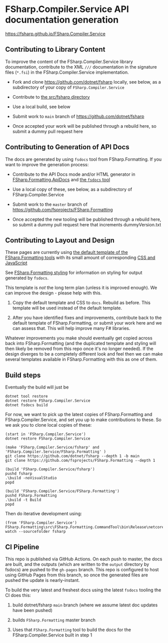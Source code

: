# FSharp.Compiler.Service API documentation generation

https://fsharp.github.io/FSharp.Compiler.Service

## Contributing to Library Content

To improve the content of the FSharp.Compiler.Service library documentation, contribute to the XML `///` documentation in the
signature files (`*.fsi`) in the FSharp.Compiler.Service implementation.

* Fork and clone https://github.com/dotnet/fsharp locally, see below, as a subdirectory of your copy of `FSharp.Compiler.Service`

* Contribute to [the src/fsharp directory](https://github.com/dotnet/fsharp/tree/master/src/fsharp)

* Use a local build, see below

* Submit work to  `main` branch of https://github.com/dotnet/fsharp

* Once accepted your work will be published through a rebuild here, so submit a dummy pull request here

## Contributing to Generation of API Docs

The docs are generated by using `fsdocs` tool from FSharp.Formatting.  If you want to improve the generation process:

* Contribute to the API Docs mode and/or HTML generator in [FSharp.Formatting.ApiDocs](https://github.com/fsprojects/FSharp.Formatting/tree/master/src/FSharp.Formatting.ApiDocs) and [the `fsdocs` tool](https://github.com/fsprojects/FSharp.Formatting/tree/master/src/FSharp.Formatting.CommandTool) 

* Use a local copy of these, see below, as a subdirectory of FSharp.Compiler.Service

* Submit work to the `master` branch of https://github.com/fsprojects/FSharp.Formatting

* Once accepted the new tooling will be published through a rebuild here, so submit a dummy pull request here that increments dummyVersion.txt

## Contributing to Layout and Design

These pages are currently using [the default template of the FSharp.Formatting tools](https://github.com/fsprojects/FSharp.Formatting/blob/master/docs/_template.html)
with its small amount of corresponding [CSS and JavaScript](https://github.com/fsprojects/FSharp.Formatting/tree/master/docs/content)

See [FSharp.Formatting styling](https://fsprojects.github.io/FSharp.Formatting/styling.html) for information on styling for output generated by `fsdocs`.

This template is *not* the long term plan (unless it is improved enough).  We can improve the design - please help with this.  

1. Copy the default template and CSS to `docs`.  Rebuild as before.  This  template will be used instead of the default template.

2. After you have identified fixes and improvements, contribute back to the default template of FSharp.Formatting, or submit your work here and we can assess that.  This will help improve many F# libraries.

Whatever improvements you make should eventually get copied across back into FSharp.Formatting (and the duplicated template and styling will then likely be removed from this repo once it's no longer needed). If the design diverges to be a completely different look and feel then we can make several templates available in FSharp.Formatting with this as one of them.


## Build steps

Eventually the build will just be

    dotnet tool restore
    dotnet restore FSharp.Compiler.Service
    dotnet fsdocs build

For now, we want to pick up the latest copies of FSharp.Formatting and FSharp.Compiler.Service, and set you up to make contributions to these. So we ask you to clone local copies of these:

    (start in 'FSharp.Compiler.Service')
    dotnet restore FSharp.Compiler.Service

    (make 'FSharp.Compiler.Service/fsharp' and 'FSharp.Compiler.Service/FSharp.Formatting' )
    git clone https://github.com/dotnet/fsharp --depth 1 -b main
    git clone https://github.com/fsprojects/FSharp.Formatting --depth 1

    (build 'FSharp.Compiler.Service/fsharp')
    pushd fsharp
    .\build -noVisualStudio
    popd

    (build 'FSharp.Compiler.Service/FSharp.Formatting')
    pushd FSharp.Formatting
    .\build -t Build
    popd

Then do iterative development using:

    (from 'FSharp.Compiler.Service')
    FSharp.Formatting\src\FSharp.Formatting.CommandTool\bin\Release\netcoreapp3.1\fsdocs.exe watch --sourcefolder fsharp  

## CI Pipeline

This repo is published via GitHub Actions. On each push to master, the docs are built, and the outputs (which are written to the `output` directory by fsdocs) are pushed to the `gh-pages` branch. This repo is configured to host using GitHub Pages from this branch, so once the generated files are pushed the update is nearly-instant.

To build the very latest and freshest docs using the latest `fsdocs` tooling the CI does this:

1. build dotnet/fsharp `main` branch (where we assume latest doc updates have been pushed)

2. builds `FSharp.Formatting` master branch

3. Uses that `FSharp.Formatting` tool to build the docs for the FSharp.Compiler.Service built in step 1


